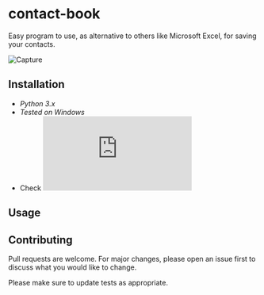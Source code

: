 # contact-book

Easy program to use, as alternative to others like Microsoft Excel, for saving your contacts.

![Capture](https://user-images.githubusercontent.com/77811406/119252528-8339a580-bbb5-11eb-8d91-6e8a13946d7e.PNG)

## Installation

* *Python 3.x*
* *Tested on Windows*
* Check ![requirements](https://github.com/Damyanmd/contact-book/blob/main/requirements.txt)

## Usage



## Contributing
Pull requests are welcome. For major changes, please open an issue first to discuss what you would like to change.

Please make sure to update tests as appropriate.
